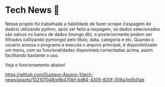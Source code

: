 <h1> Tech News 📰 </h1>

Nesse projeto foi trabalhada a habilidade de fazer scrape (raspagem de dados) utilizando python, após ser feita a raspagem, os dados selecionados são salvos no banco de dados (mongo db), e posteriormente podem ser filtrados (utilizando pymongo) pelo título, data, categoria e etc. Quando o usuário acessa o programa e executa o arquivo principal, é disponibilizado um menu, com as funcionalidades disponíveis comentadas acima, assim facilitando bastante o uso.

Veja o funcionamento abaixo!




https://github.com/Gustavo-Aquino-1/tech-news/assets/102107048/e9b470bf-bd84-4305-820f-309a7ed5d1ab

